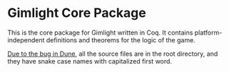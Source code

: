 # Gimlight Core Package

This is the core package for Gimlight written in Coq. It contains platform-independent definitions and theorems for the logic of the game.

[Due to the bug in Dune](https://github.com/ocaml/dune/issue/10679), all the source files are in the root directory, and they have snake case names with capitalized first word.
